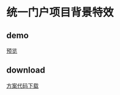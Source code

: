 # 统一门户项目背景特效
## demo
[预览](./index.html#/experience/special-effects/PortalBg)   
## download
[方案代码下载](./experience/special-effects/PortalBg.zip)
